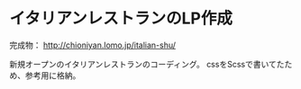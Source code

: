 # イタリアンレストランのLP作成

完成物： http://chioniyan.lomo.jp/italian-shu/

新規オープンのイタリアンレストランのコーディング。
cssをScssで書いてたため、参考用に格納。







